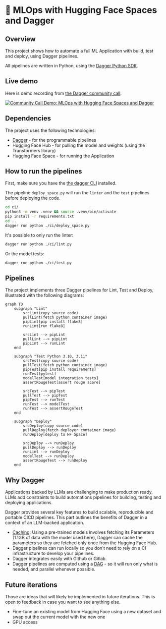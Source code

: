 # 🤗 MLOps with Hugging Face Spaces and Dagger

## Overview

This project shows how to automate a full ML Application with build, test and deploy, using Dagger pipelines.

All pipelines are written in Python, using the [Dagger Python SDK](https://docs.dagger.io/sdk/python).

## Live demo

Here is demo recording from [the Dagger community call](https://dagger.io/events).

[![Community Call Demo: MLOps with Hugging Face Spaces and Dagger](https://img.youtube.com/vi/CoHjpBQLp98/0.jpg)](https://www.youtube.com/watch?v=CoHjpBQLp98)

## Dependencies

The project uses the following technologies:

- [Dagger](https://dagger.io/) - for the programmable pipelines
- Hugging Face Hub - for pulling the model and weights (using the Transformers library)
- Hugging Face Space - for running the Application

## How to run the pipelines

First, make sure you have the [the dagger CLI](https://docs.dagger.io/cli/465058/install) installed.

The pipeline `deploy_space.py` will run the `linter` and the `test` pipelines before deploying the code.

```sh
cd ci/
python3 -m venv .venv && source .venv/bin/activate
pip install -r requirements.txt
cd ..
dagger run python ./ci/deploy_space.py
```

It's possible to only run the linter:

```sh
dagger run python ./ci/lint.py
```

Or the model tests:

```sh
dagger run python ./ci/test.py
```

## Pipelines

The project implements three Dagger pipelines for Lint, Test and Deploy, illustrated with the following diagrams:

```mermaid
graph TD
    subgraph "Lint"
        srcLint(copy source code)
        pullLint(fetch python container image)
        pipLint[pip install flake8]
        runLint[run flake8]

        srcLint --> pipLint
        pullLint --> pipLint
        pipLint --> runLint
    end

    subgraph "Test Python 3.10, 3.11"
        srcTest(copy source code)
        pullTest(fetch python container image)
        pipTest[pip install requirements]
        runTest[pytest]
        modelTest[model integration tests]
        assertRougeTest[assert rouge score]

        srcTest --> pipTest
        pullTest --> pipTest
        pipTest --> runTest
        runTest --> modelTest
        runTest --> assertRougeTest
    end

    subgraph "Deploy"
        srcDeploy(copy source code)
        pullDeploy(fetch deployer container image)
        runDeploy[deploy to HF Space]

        srcDeploy --> runDeploy
        pullDeploy --> runDeploy
        runLint --> runDeploy
        modelTest --> runDeploy
        assertRougeTest --> runDeploy
    end
```

## Why Dagger

Applications backed by LLMs are challenging to make production ready, LLMs add constraints to build automations pipelines for building, testing and deploying applications.

Dagger provides several key features to build scalable, reproducible and portable CICD pipelines. This part outlines the benefits of Dagger in a context of an LLM-backed application.

- [Caching](https://docs.dagger.io/635927/quickstart-caching/#use-caching): Using a pre-trained models involves fetching its Parameters (1.1GB of data with the model used here), Dagger can cache the parameters so they are fetched only once from the Hugging Face Hub.
- Dagger pipelines can run locally so you don't need to rely on a CI infrastructure to develop your pipelines.
- Dagger integrates easily with Github or Gitlab.
- Dagger pipelines are computed using a [DAG](https://en.wikipedia.org/wiki/Directed_acyclic_graph) - so it will run only what is needed, and parallel whenever possible.

## Future iterations

Those are ideas that will likely be implemented in future iterations. This is open to feedback in case you want to see anything else.

- Fine-tune an existing model from Hugging Face using a new dataset and swap out the current model with the new one
- GPU access
